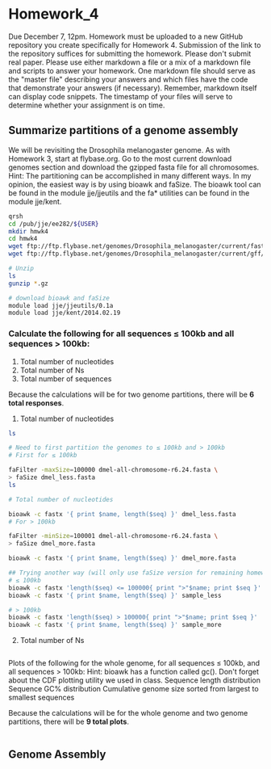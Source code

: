 # Homework_4

Due December 7, 12pm.
Homework must be uploaded to a new GitHub repository you create specifically for Homework 4. Submission of the link to the repository suffices for submitting the homework. Please don't submit real paper. Please use either markdown a file or a mix of a markdown file and scripts to answer your homework. One markdown file should serve as the "master file" describing your answers and which files have the code that demonstrate your answers (if necessary). Remember, markdown itself can display code snippets. The timestamp of your files will serve to determine whether your assignment is on time.

## Summarize partitions of a genome assembly
We will be revisiting the Drosophila melanogaster genome. As with Homework 3, start at flybase.org. Go to the most current download genomes section and download the gzipped fasta file for all chromosomes.
Hint: The partitioning can be accomplished in many different ways. In my opinion, the easiest way is by using bioawk and faSize. The bioawk tool can be found in the module jje/jjeutils and the fa* utilities can be found in the module jje/kent.

```sh
qrsh
cd /pub/jje/ee282/${USER}
mkdir hmwk4
cd hmwk4
wget ftp://ftp.flybase.net/genomes/Drosophila_melanogaster/current/fasta/dmel-all-chromosome-r6.24.fasta.gz                         
wget ftp://ftp.flybase.net/genomes/Drosophila_melanogaster/current/gff/dmel-all-r6.24.gff.gz

# Unzip
ls 
gunzip *.gz

# download bioawk and faSize
module load jje/jjeutils/0.1a
module load jje/kent/2014.02.19
```


### Calculate the following for all sequences ≤ 100kb and all sequences > 100kb:
1. Total number of nucleotides
2. Total number of Ns
3. Total number of sequences

Because the calculations will be for two genome partitions, there will be **6 total responses**.

1. Total number of nucleotides
```sh
ls

# Need to first partition the genomes to ≤ 100kb and > 100kb
# First for ≤ 100kb

faFilter -maxSize=100000 dmel-all-chromosome-r6.24.fasta \
> faSize dmel_less.fasta
ls

# Total number of nucleotides

bioawk -c fastx '{ print $name, length($seq) }' dmel_less.fasta
# For > 100kb

faFilter -minSize=100001 dmel-all-chromosome-r6.24.fasta \
> faSize dmel_more.fasta

bioawk -c fastx '{ print $name, length($seq) }' dmel_more.fasta

## Trying another way (will only use faSize version for remaining homework):
# ≤ 100kb
bioawk -c fastx 'length($seq) <= 100000{ print ">"$name; print $seq }'  *.fasta >sample_less 
bioawk -c fastx '{ print $name, length($seq) }' sample_less

# > 100kb
bioawk -c fastx 'length($seq) > 100000{ print ">"$name; print $seq }'  *.fasta >sample_more
bioawk -c fastx '{ print $name, length($seq) }' sample_more


```
2. Total number of Ns
```sh

```
Plots of the following for the whole genome, for all sequences ≤ 100kb, and all sequences > 100kb:
Hint: bioawk has a function called gc(). Don't forget about the CDF plotting utility we used in class.
    Sequence length distribution
    Sequence GC% distribution
    Cumulative genome size sorted from largest to smallest sequences

Because the calculations will be for the whole genome and two genome partitions, there will be **9 total plots**.

```sh

```
## Genome Assembly
